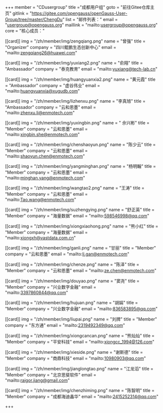 ﻿+++
member = "CDusergroup"
title ="成都用户组"
goto = "前往Gitee仓库主页"
gitlink = "https://gitee.com/opengauss/openGauss-User-Group/tree/master/ChengDu"
list = "邮件列表："
email = "usergroup@opengauss.org"
maillink = "mailto:usergroup@opengauss.org"
core = "核心成员："



[[card]]
img = "/zh/member/img/zengqiang.png"
name = "曾强"
title = "Organizer"
company = "四川鲲鹏生态创新中心"
email = "mailto:zengqiang26@huawei.com"

[[card]]
img = "/zh/member/img/yuxiang2.png"
name = "俞翔"
title = "Ambassador"
company = "泰克教育"
email = "mailto:yuxiang@tech-lab.cn"

[[card]]
img = "/zh/member/img/huangyuanxia2.png"
name = "黄元霞"
title = "Ambassador"
company = "虚谷伟业"
email = "mailto:huangyuanxia@xugudb.com"


[[card]]
img = "/zh/member/img/lizhenxu.png"
name = "李真旭"
title = "Ambassador"
company = "云和恩墨"
email = "mailto:zhenxu.li@enmotech.com"

[[card]]
img = "/zh/member/img/yuxingbin.png"
name = " 佘兴彬"
title = "Member"
company = "云和恩墨"
email = "mailto:xingbin.she@enmotech.com"

[[card]]
img = "/zh/member/img/chenshaoyun.png"
name = "陈少云"
title = "Member"
company = "云和恩墨"
email = "mailto:shaoyun.chen@enmotech.com"

[[card]]
img = "/zh/member/img/yangminghan.png"
name = "杨明翰"
title = "Member"
company = "云和恩墨"
email = "mailto:minghan.yang@enmotech.com"


[[card]]
img = "/zh/member/img/wangtao2.png"
name = "王涛"
title = "Member"
company = "云和恩墨"
email = "mailto:Tao.wang@enmotech.com"

[[card]]
img = "/zh/member/img/suzhengying.png"
name = "舒正英"
title = "Member"
company = "海量数据"
email = "mailto:598546998@qq.com"

[[card]]
img = "/zh/member/img/xiongxiaohong.png"
name = "熊小红"
title = "Member"
company = "海量数据"
email = "mailto:xiongxh@vastdata.com.cn"

[[card]]
img = "/zh/member/img/ganli.png"
name = "甘丽"
title = "Member"
company = "云和恩墨"
email = "mailto:li.gan@enmotech.com"

[[card]]
img = "/zh/member/img/chenze.png"
name = "陈泽"
title = "Member"
company = "云和恩墨"
email = "mailto:ze.chen@enmotech.com"

[[card]]
img = "/zh/member/img/douyao.png"
name = "窦尧"
title = "Member"
company = "兴业数字金融"
email = "mailto:3397860844@qq.com"

[[card]]
img = "/zh/member/img/hujuan.png"
name = "胡娟"
title = "Member"
company = "兴业数字金融"
email = "mailto:836583895@qq.com"

[[card]]
img = "/zh/member/img/liupai.png"
name = "刘牌"
title = "Member"
company = "东方通"
email = "mailto:2319492349@qq.com"

[[card]]
img = "/zh/member/img/xiongcancan.png"
name = "熊灿灿"
title = "Member"
company = "平安科技"
email = "mailto:xiongcc_1994@126.com"

[[card]]
img = "/zh/member/img/xieside.png"
name = "谢斯德"
title = "Member"
company = "商鼎科技"
email = "mailto:10980903@qq.com"

[[card]]
img = "/zh/member/img/jianglongtao.png"
name = "江龙滔"
title = "Member"
company = "北京思斐软件"
email = "mailto:raigor.jiang@gmail.com"

[[card]]
img = "/zh/member/img/chenzhiming.png"
name = "陈智明"
title = "Member"
company = "成都海迪鑫华"
email = "mailto:2415252314@qq.com"

+++